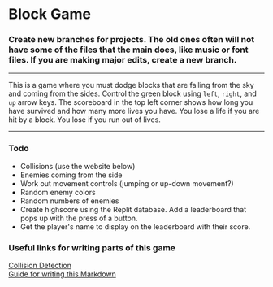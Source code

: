 # Block Game
### Create new branches for projects. The old ones often will not have some of the files that the main does, like music or font files. If you are making major edits, create a new branch.
---
This is a game where you must dodge blocks that are falling from the sky and coming from the sides. Control the green block using `left`, `right`, and `up` arrow keys. 
The scoreboard in the top left corner shows how long you have survived and how many more lives you have. You lose a life if you are hit by a block. You lose if you run out of lives. 

---
### Todo
- Collisions (use the website below)
- Enemies coming from the side
- Work out movement controls (jumping or up-down movement?)
- Random enemy colors
- Random numbers of enemies
- Create highscore using the Replit database. Add a leaderboard that pops up with the press of a button. 
- Get the player's name to display on the leaderboard with their score. 

### Useful links for writing parts of this game
[Collision Detection](https://stackoverflow.com/questions/29640685/how-do-i-detect-collision-in-pygame)  
[Guide for writing this Markdown](https://www.markdownguide.org/cheat-sheet/)